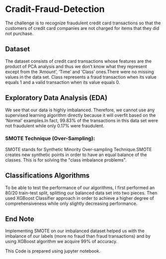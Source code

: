 # Cradit-Fraud-Detection
The challenge is to recognize fraudulent credit card transactions so that the customers of credit card companies are not charged for items that they did not purchase.
## Dataset
The dataset consists of credit card transactions whose features are the product of PCA analysis and thus we don’t know what they represent except from the ‘Amount’, ‘Time’ and ‘Class’ ones.There were no missing values in the data set. Class represents a fraud transaction when its value equals 1 and a valid transaction when its value equals 0. 
## Exploratory Data Analysis (EDA)
We see that our data is highly imbalanced. Therefore, we cannot use any supervised learning algorithm directly because it will overfit based on the ‘Normal’ examples.In fact, 99.83% of the transactions in this data set were not fraudulent while only 0.17% were fraudulent.
### SMOTE Technique (Over-Sampling):  
SMOTE stands for Synthetic Minority Over-sampling Technique.SMOTE creates new synthetic points in order to have an equal balance of the classes. This is for solving the "class imbalance problems".
## Classifications Algorithms
To be able to test the performance of our algorithms, I first performed an 80/20 train-test split, splitting our balanced data set into two pieces. Then used XGBoost Classifier approach in order to achieve a higher degree of comprehensiveness while only slightly decreasing performance.
## End Note
Implementing SMOTE on our imbalanced dataset helped us with the imbalance of our labels (more no fraud than fraud transactions) and by using XGBoost algorithm we acquire 99% of accuracy. 

This Code is prepared using jupyter notebook.
